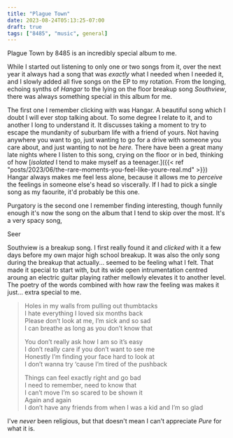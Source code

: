 ```yaml
---
title: "Plague Town"
date: 2023-08-24T05:13:25-07:00
draft: true
tags: ["8485", "music", general]
---
```


Plague Town by 8485 is an incredibly special album to me.

While I started out listening to only one or two songs from it, over the next
year it always had a song that was *exactly* what I needed when I needed it,
and I slowly added all five songs on the EP to my rotation. From the longing,
echoing synths of *Hangar* to the lying on the floor breakup song *Southview*,
there was always something special in this album for me.

The first one I remember clicking with was Hangar. A beautiful song which I
doubt I will ever stop talking about. To some degree I relate to it, and to
another I long to understand it. It discusses taking a moment to try to escape
the mundanity of suburbam life with a friend of yours. Not having anywhere you
want to go, just wanting to go for a drive with someone you care about, and
just wanting to not be *here.* There have been a great many late nights where I
listen to this song, crying on the floor or in bed, thinking of how
[*isolated* I tend to make myself as a teenager.]({{< ref "posts/2023/06/the-rare-moments-you-feel-like-youre-real.md" >}})
Hangar always makes me feel less alone, because it allows me to *perceive* the
feelings in someone else's head so viscerally. If I had to pick a single song
as my faourite, it'd probably be this one.

Purgatory is the second one I remember finding interesting, though funnily
enough it's now the song on the album that I tend to skip over the most.
It's a very spacy song,

Seer

Southview is a breakup song. I first really found it and *clicked* with it a
few days before my own major high school breakup. It was also the only song
during the breakup that actually... seemed to be feeling what I felt. That
made it special to start with, but its wide open intrumentation centred aroung
an electric guitar playing rather mellowly elevates it to another level. The
poetry of the words combined with how raw the feeling was makes it just...
extra special to me.

> Holes in my walls from pulling out thumbtacks\
> I hate everything I loved six months back\
> Please don’t look at me, I’m sick and so sad\
> I can breathe as long as you don’t know that
>
> You don’t really ask how I am so it’s easy\
> I don’t really care if you don’t want to see me\
> Honestly I’m finding your face hard to look at\
> I don’t wanna try ‘cause I’m tired of the pushback
>
> Things can feel exactly right and go bad\
> I need to remember, need to know that\
> I can’t move I’m so scared to be shown it\
> Again and again\
> I don’t have any friends from when I was a kid and I’m so glad

I've *never* been religious, but that doesn't mean I can't appreciate *Pure*
for what it is.

